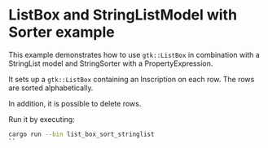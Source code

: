 # ListBox and StringListModel with Sorter example

This example demonstrates how to use `gtk::ListBox` in combination with
a StringList model and StringSorter with a PropertyExpression.

It sets up a `gtk::ListBox` containing an Inscription on each row.
The rows are sorted alphabetically.

In addition, it is possible to delete rows.

Run it by executing:

```bash
cargo run --bin list_box_sort_stringlist
``
